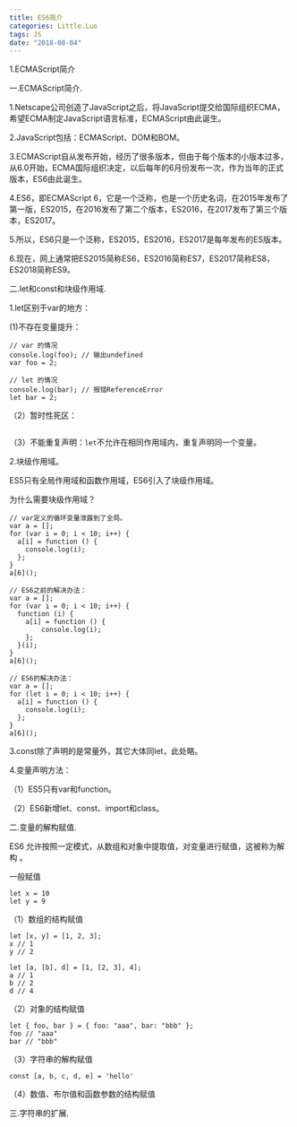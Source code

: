 ```yaml
---
title: ES6简介
categories: Little.Luo
tags: JS
date: "2018-08-04"
---
```


1.ECMAScript简介

一.ECMAScript简介.

1.Netscape公司创造了JavaScript之后，将JavaScript提交给国际组织ECMA，希望ECMA制定JavaScript语言标准，ECMAScript由此诞生。

2.JavaScript包括：ECMAScript、DOM和BOM。

3.ECMAScript自从发布开始，经历了很多版本，但由于每个版本的小版本过多，从6.0开始，ECMA国际组织决定，以后每年的6月份发布一次，作为当年的正式版本，ES6由此诞生。

4.ES6，即ECMAScript 6，它是一个泛称，也是一个历史名词，在2015年发布了第一版，ES2015，在2016发布了第二个版本，ES2016，在2017发布了第三个版本，ES2017。

5.所以，ES6只是一个泛称，ES2015，ES2016，ES2017是每年发布的ES版本。

6.现在，网上通常把ES2015简称ES6，ES2016简称ES7，ES2017简称ES8，ES2018简称ES9。

二.let和const和块级作用域.

1.let区别于var的地方：

(1)不存在变量提升：

```
// var 的情况
console.log(foo); // 输出undefined
var foo = 2;

// let 的情况
console.log(bar); // 报错ReferenceError
let bar = 2;
```

（2）暂时性死区：

```

```

（3）不能重复声明：`let`不允许在相同作用域内，重复声明同一个变量。

2.块级作用域。

ES5只有全局作用域和函数作用域，ES6引入了块级作用域。

为什么需要块级作用域？

```
// var定义的循环变量泄露到了全局。
var a = [];
for (var i = 0; i < 10; i++) {
  a[i] = function () {
    console.log(i);
  };
}
a[6]();
```

```
// ES6之前的解决办法：
var a = [];
for (var i = 0; i < 10; i++) {
  function (i) { 
	a[i] = function () {
    	console.log(i);
  	};
  }(i);	
}
a[6]();
```

```
// ES6的解决办法：
var a = [];
for (let i = 0; i < 10; i++) {
  a[i] = function () {
    console.log(i);
  };
}
a[6]();
```

3.const除了声明的是常量外，其它大体同let，此处略。

4.变量声明方法：

（1）ES5只有var和function。

（2）ES6新增let、const、import和class。

二.变量的解构赋值.

ES6 允许按照一定模式，从数组和对象中提取值，对变量进行赋值，这被称为解构 。

一般赋值

```
let x = 10
let y = 9
```

（1）数组的结构赋值

```
let [x, y] = [1, 2, 3];
x // 1
y // 2

let [a, [b], d] = [1, [2, 3], 4];
a // 1
b // 2
d // 4
```

（2）对象的结构赋值

```
let { foo, bar } = { foo: "aaa", bar: "bbb" };
foo // "aaa"
bar // "bbb"
```

（3）字符串的解构赋值

```
const [a, b, c, d, e] = 'hello'
```

（4）数值、布尔值和函数参数的结构赋值

三.字符串的扩展.

